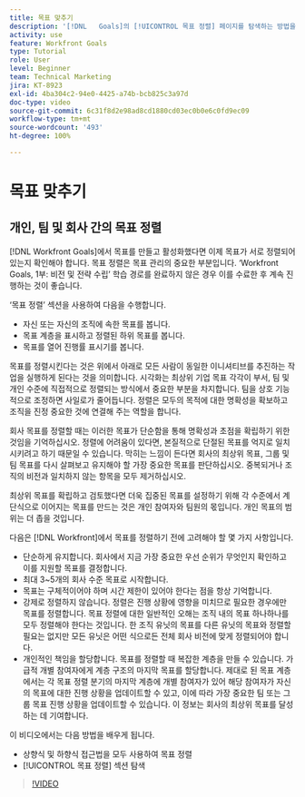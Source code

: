 ```yaml
---
title: 목표 맞추기
description: '[!DNL   Goals]의 [!UICONTROL 목표 정렬] 페이지를 탐색하는 방법을 알아봅니다.'
activity: use
feature: Workfront Goals
type: Tutorial
role: User
level: Beginner
team: Technical Marketing
jira: KT-8923
exl-id: 4ba304c2-94e0-4425-a74b-bcb825c3a97d
doc-type: video
source-git-commit: 6c31f8d2e98ad8cd1880cd03ec0b0e6c0fd9ec09
workflow-type: tm+mt
source-wordcount: '493'
ht-degree: 100%

---
```


# 목표 맞추기

## 개인, 팀 및 회사 간의 목표 정렬

[!DNL Workfront Goals]에서 목표를 만들고 활성화했다면 이제 목표가 서로 정렬되어 있는지 확인해야 합니다. 목표 정렬은 목표 관리의 중요한 부분입니다. ‘Workfront Goals, 1부: 비전 및 전략 수립’ 학습 경로를 완료하지 않은 경우 이를 수료한 후 계속 진행하는 것이 좋습니다.

<!--Insert link to LP 1, above -->

‘목표 정렬’ 섹션을 사용하여 다음을 수행합니다.

* 자신 또는 자신의 조직에 속한 목표를 봅니다.
* 목표 계층을 표시하고 정렬된 하위 목표를 봅니다.
* 목표를 열어 진행률 표시기를 봅니다.

목표를 정렬시킨다는 것은 위에서 아래로 모든 사람이 동일한 이니셔티브를 추진하는 작업을 실행하게 된다는 것을 의미합니다. 시각화는 최상위 기업 목표 각각이 부서, 팀 및 개인 수준에 직접적으로 정렬되는 방식에서 중요한 부분을 차지합니다. 팀을 상호 기능적으로 조정하면 사일로가 줄어듭니다. 정렬은 모두의 목적에 대한 명확성을 확보하고 조직을 진정 중요한 것에 연결해 주는 역할을 합니다.

회사 목표를 정렬할 때는 이러한 목표가 단순함을 통해 명확성과 초점을 확립하기 위한 것임을 기억하십시오. 정렬에 어려움이 있다면, 본질적으로 단절된 목표를 억지로 일치시키려고 하기 때문일 수 있습니다. 막히는 느낌이 든다면 회사의 최상위 목표, 그룹 및 팀 목표를 다시 살펴보고 유지해야 할 가장 중요한 목표를 판단하십시오. 중복되거나 조직의 비전과 일치하지 않는 항목을 모두 제거하십시오.

최상위 목표를 확립하고 검토했다면 더욱 집중된 목표를 설정하기 위해 각 수준에서 계단식으로 이어지는 목표를 만드는 것은 개인 참여자와 팀원의 몫입니다. 개인 목표의 범위는 더 좁을 것입니다.

<!-- Pro-tips graphic -->

다음은 [!DNL Workfront]에서 목표를 정렬하기 전에 고려해야 할 몇 가지 사항입니다.

* 단순하게 유지합니다. 회사에서 지금 가장 중요한 우선 순위가 무엇인지 확인하고 이를 지원할 목표를 결정합니다.
* 최대 3~5개의 회사 수준 목표로 시작합니다.
* 목표는 구체적이어야 하며 시간 제한이 있어야 한다는 점을 항상 기억합니다.
* 강제로 정렬하지 않습니다. 정렬은 진행 상황에 영향을 미치므로 필요한 경우에만 목표를 정렬합니다. 목표 정렬에 대한 일반적인 오해는 조직 내의 목표 하나하나를 모두 정렬해야 한다는 것입니다. 한 조직 유닛의 목표를 다른 유닛의 목표와 정렬할 필요는 없지만 모든 유닛은 어떤 식으로든 전체 회사 비전에 맞게 정렬되어야 합니다.
* 개인적인 책임을 할당합니다. 목표를 정렬할 때 복잡한 계층을 만들 수 있습니다. 가급적 개별 참여자에게 계층 구조의 마지막 목표를 할당합니다. 제대로 된 목표 계층에서는 각 목표 정렬 분기의 마지막 계층에 개별 참여자가 있어 해당 참여자가 자신의 목표에 대한 진행 상황을 업데이트할 수 있고, 이에 따라 가장 중요한 팀 또는 그룹 목표 진행 상황을 업데이트할 수 있습니다. 이 정보는 회사의 최상위 목표를 달성하는 데 기여합니다.

이 비디오에서는 다음 방법을 배우게 됩니다.

* 상향식 및 하향식 접근법을 모두 사용하여 목표 정렬
* [!UICONTROL 목표 정렬] 섹션 탐색

>[!VIDEO](https://video.tv.adobe.com/v/335195/?quality=12&learn=on)
